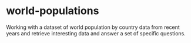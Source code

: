 # world-populations
Working with a dataset of world population by country data from recent years and retrieve interesting data and answer a set of specific questions.
